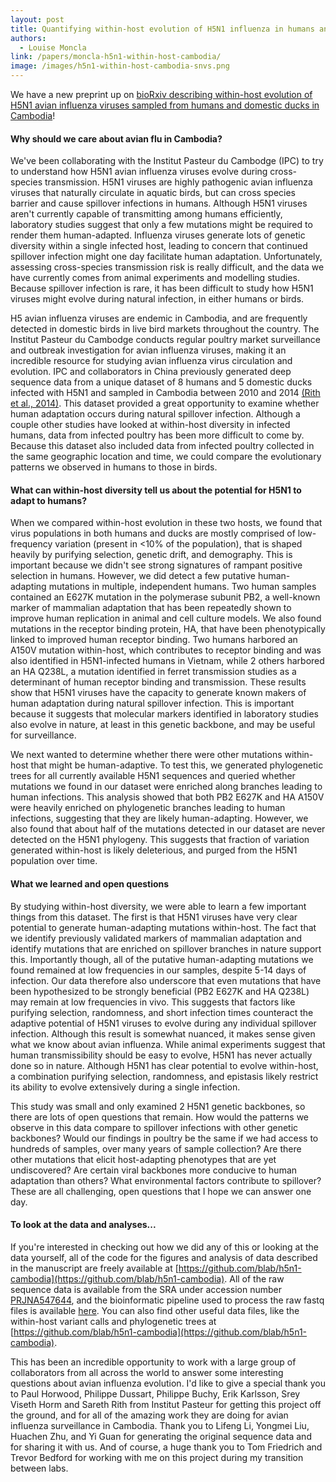 ```yaml
---
layout: post
title: Quantifying within-host evolution of H5N1 influenza in humans and poultry in Cambodia 
authors:
  - Louise Moncla
link: /papers/moncla-h5n1-within-host-cambodia/  
image: /images/h5n1-within-host-cambodia-snvs.png
---
```


We have a new preprint up on [bioRxiv describing within-host evolution of H5N1 avian influenza viruses sampled from humans and domestic ducks in Cambodia](/papers/moncla-h5n1-within-host-cambodia)!

#### Why should we care about avian flu in Cambodia? 
We've been collaborating with the Institut Pasteur du Cambodge (IPC) to try to understand how H5N1 avian influenza viruses evolve during cross-species transmission. H5N1 viruses are highly pathogenic avian influenza viruses that naturally circulate in aquatic birds, but can cross species barrier and cause spillover infections in humans. Although H5N1 viruses aren't currently capable of transmitting among humans efficiently, laboratory studies suggest that only a few mutations might be required to render them human-adapted. Influenza viruses generate lots of genetic diversity within a single infected host, leading to concern that continued spillover infection might one day facilitate human adaptation. Unfortunately, assessing cross-species transmission risk is really difficult, and the data we have currently comes from animal experiments and modelling studies. Because spillover infection is rare, it has been difficult to study how H5N1 viruses might evolve during natural infection, in either humans or birds.

H5 avian influenza viruses are endemic in Cambodia, and are frequently detected in domestic birds in live bird markets throughout the country. The Institut Pasteur du Cambodge conducts regular poultry market surveillance and outbreak investigation for avian influenza viruses, making it an incredible resource for studying avian influenza virus circulation and evolution. IPC and collaborators in China previously generated deep sequence data from a unique dataset of 8 humans and 5 domestic ducks infected with H5N1 and sampled in Cambodia between 2010 and 2014 [(Rith et al., 2014)](https://jvi.asm.org/content/88/23/13897.long). This dataset provided a great opportunity to examine whether human adaptation occurs during natural spillover infection.  Although a couple other studies have looked at within-host diversity in infected humans, data from infected poultry has been more difficult to come by. Because this dataset also included data from infected poultry collected in the same geographic location and time, we could compare the evolutionary patterns we observed in humans to those in birds.

#### What can within-host diversity tell us about the potential for H5N1 to adapt to humans?
When we compared within-host evolution in these two hosts, we found that virus populations in both humans and ducks are mostly comprised of low-frequency variation (present in <10% of the population), that is shaped heavily by purifying selection, genetic drift, and demography. This is important because we didn't see strong signatures of rampant positive selection in humans. However, we did detect a few putative human-adapting mutations in multiple, independent humans. Two human samples contained an E627K mutation in the polymerase subunit PB2, a well-known marker of mammalian adaptation that has been repeatedly shown to improve human replication in animal and cell culture models. We also found mutations in the receptor binding protein, HA, that have been phenotypically linked to improved human receptor binding. Two humans harbored an A150V mutation within-host, which contributes to receptor binding and was also identified in H5N1-infected humans in Vietnam, while 2 others harbored an HA Q238L, a mutation identified in ferret transmission studies as a determinant of human receptor binding and transmission. These results show that H5N1 viruses have the capacity to generate known makers of human adaptation during natural spillover infection. This is important because it suggests that molecular markers identified in laboratory studies also evolve in nature, at least in this genetic backbone, and may be useful for surveillance. 

We next wanted to determine whether there were other mutations within-host that might be human-adaptive. To test this, we generated phylogenetic trees for all currently available H5N1 sequences and queried whether mutations we found in our dataset were enriched along branches leading to human infections. This analysis showed that both PB2 E627K and HA A150V were heavily enriched on phylogenetic branches leading to human infections, suggesting that they are likely human-adapting. However, we also found that about half of the mutations detected in our dataset are never detected on the H5N1 phylogeny. This suggests that fraction of variation generated within-host is likely deleterious, and purged from the H5N1 population over time. 


#### What we learned and open questions 
By studying within-host diversity, we were able to learn a few important things from this dataset. The first is that H5N1 viruses have very clear potential to generate human-adapting mutations within-host. The fact that we identify previously validated markers of mammalian adaptation and identify mutations that are enriched on spillover branches in nature support this. Importantly though, all of the putative human-adapting mutations we found remained at low frequencies in our samples, despite 5-14 days of infection. Our data therefore also underscore that even mutations that have been hypothesized to be strongly beneficial (PB2 E627K and HA Q238L) may remain at low frequencies in vivo. This suggests that factors like purifying selection, randomness, and short infection times counteract the adaptive potential of H5N1 viruses to evolve during any individual spillover infection. Although this result is somewhat nuanced, it makes sense given what we know about avian influenza. While animal experiments suggest that human transmissibility should be easy to evolve, H5N1 has never actually done so in nature. Although H5N1 has clear potential to evolve within-host, a combination purifying selection, randomness, and epistasis likely restrict its ability to evolve extensively during a single infection. 

This study was small and only examined 2 H5N1 genetic backbones, so there are lots of open questions that remain. How would the patterns we observe in this data compare to spillover infections with other genetic backbones? Would our findings in poultry be the same if we had access to hundreds of samples, over many years of sample collection? Are there other mutations that elicit host-adapting phenotypes that are yet undiscovered? Are certain viral backbones more conducive to human adaptation than others? What environmental factors contribute to spillover? These are all challenging, open questions that I hope we can answer one day. 


#### To look at the data and analyses... 
If you're interested in checking out how we did any of this or looking at the data yourself, all of the code for the figures and analysis of data described in the manuscript are freely available at [https://github.com/blab/h5n1-cambodia](https://github.com/blab/h5n1-cambodia). All of the raw sequence data is available from the SRA under accession number [PRJNA547644](https://www.ncbi.nlm.nih.gov/sra/?term=PRJNA547644), and the bioinformatic pipeline used to process the raw fastq files is available [here](https://github.com/lmoncla/illumina_pipeline). You can also find other useful data files, like the within-host variant calls and phylogenetic trees at [https://github.com/blab/h5n1-cambodia](https://github.com/blab/h5n1-cambodia). 

This has been an incredible opportunity to work with a large group of collaborators from all across the world to answer some interesting questions about avian influenza evolution. I'd like to give a special thank you to Paul Horwood, Philippe Dussart, Philippe Buchy, Erik Karlsson, Srey Viseth Horm and Sareth Rith from Institut Pasteur for getting this project off the ground, and for all of the amazing work they are doing for avian influenza surveillance in Cambodia. Thank you to Lifeng Li, Yongmei Liu, Huachen Zhu, and Yi Guan for generating the original sequence data and for sharing it with us. And of course, a huge thank you to Tom Friedrich and Trevor Bedford for working with me on this project during my transition between labs. 
